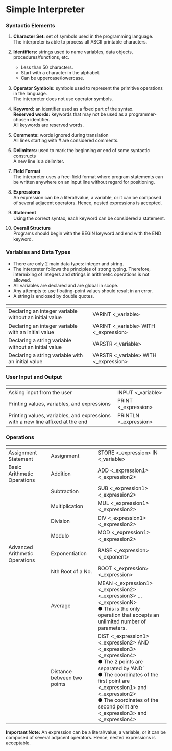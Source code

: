 # Simple Interpreter

### Syntactic Elements
1. **Character Set:** set of symbols used in the programming language.
   <br/>The interpreter is able to process all ASCII printable characters.

2. **Identifiers:** strings used to name variables, data objects, procedures/functions, etc.
   * Less than 50 characters.
   * Start with a character in the alphabet.
   * Can be uppercase/lowercase.

3. **Operator Symbols:** symbols used to represent the primitive operations in the language.
   <br/>The interpreter does not use operator symbols.
   
4. **Keyword:** an identifier used as a fixed part of the syntax.
   <br/>**Reserved words:** keywords that may not be used as a programmer-chosen identifier.
   <br/>All keywords are reserved words.
   
5. **Comments:** words ignored during translation
   <br/>All lines starting with # are considered comments.
   
6. **Delimiters:** used to mark the beginning or end of some syntactic constructs
   <br/>A new line is a delimiter.
   
7. **Field Format**
   <br/>The interpreter uses a free-field format where program statements can be written anywhere on an input line without regard for positioning.
   
8. **Expressions**
   <br/>An expression can be a literal/value, a variable, or it can be composed of several adjacent operators. Hence, nested expressions is accepted.
   
9. **Statement**
   <br/>Using the correct syntax, each keyword can be considered a statement.
   
10. **Overall Structure**
   <br/>Programs should begin with the BEGIN keyword and end with the END keyword.
   
   
### Variables and Data Types
   * There are only 2 main data types: integer and string.
   * The interpreter follows the principles of strong typing. Therefore, intermixing of integers and strings in arithmetic operations is not allowed.
   * All variables are declared and are global in scope.
   * Any attempts to use floating-point values should result in an error.
   * A string is enclosed by double quotes.

| <!-- --> | <!-- --> |
| --- | --- |
| Declaring an integer variable without an initial value | VARINT <_variable> |
| Declaring an integer variable with an initial value | VARINT <_variable> WITH <_expression> |
| Declaring a string variable without an initial value | VARSTR <_variable> |
| Declaring a string variable with an initial value | VARSTR <_variable> WITH <_expression> |

### User Input and Output

| <!-- --> | <!-- --> |
| --- | --- |
| Asking input from the user | INPUT <_variable> |
| Printing values, variables, and expressions | PRINT <_expression> |
| Printing values, variables, and expressions with a new line affixed at the end | PRINTLN <_expression> |

### Operations

| <!-- --> | <!-- --> | <!-- --> |
| --- | --- | --- |
| Assignment Statement | Assignment | STORE <_expression> IN <_variable> |
| Basic Arithmetic Operations | Addition | ADD <_expression1> <_expression2> |
|| Subtraction | SUB <_expression1> <_expression2> |
|| Multiplication | MUL <_expression1> <_expression2> |
|| Division | DIV <_expression1> <_expression2> |
|| Modulo | MOD <_expression1> <_expression2> |
| Advanced Arithmetic Operations | Exponentiation | RAISE <_expression> <_exponent> |
|| Nth Root of a No. | ROOT <_expression> <_expression> |
|| Average | MEAN <_expression1> <_expression2> <_expression3> … <_expressionN><br/>● This is the only operation that accepts an unlimited number of parameters. |
|| Distance between two points | DIST <_expression1> <_expression2> AND <_expression3> <_expression4><br/>● The 2 points are separated by ‘AND’ <br/>● The coordinates of the first point are <_expression1> and <_expression2> <br/>● The coordinates of the second point are <_expression3> and <_expression4>


**Important Note:** An expression can be a literal/value, a variable, or it can be composed of several adjacent operators. Hence, nested expressions is acceptable.
